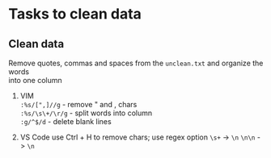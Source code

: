 # Tasks to clean data

## Clean data

Remove quotes, commas and spaces from the `unclean.txt` and organize the words  
into one column  
  
1) VIM  
`:%s/[",]//g` - remove " and , chars  
`:%s/\s\+/\r/g` - split words into column  
`:g/^$/d` - delete blank lines   

2) VS Code 
use Ctrl + H to remove chars; use regex option 
`\s+` -> `\n`
`\n\n` -> `\n`
